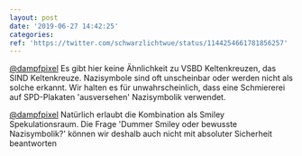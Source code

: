 ```yaml
---
layout: post
date: '2019-06-27 14:42:25'
categories: 
ref: 'https://twitter.com/schwarzlichtwue/status/1144254661781856257'
---
```

[@dampfpixel](https://twitter.com/dampfpixel) Es gibt hier keine Ähnlichkeit zu VSBD Keltenkreuzen, das SIND Keltenkreuze. Nazisymbole sind oft unscheinbar oder werden nicht als solche erkannt. Wir halten es für unwahrscheinlich, dass eine Schmiererei auf SPD-Plakaten 'ausversehen' Nazisymbolik verwendet.

[@dampfpixel](https://twitter.com/dampfpixel) Natürlich erlaubt die Kombination als Smiley Spekulationsraum. Die Frage 'Dummer Smiley oder bewusste Nazisymbolik?' können wir deshalb auch nicht mit absoluter Sicherheit beantworten